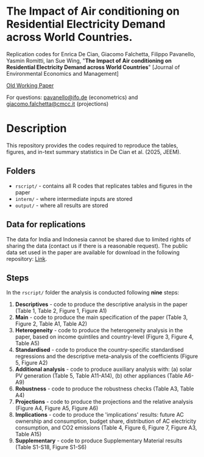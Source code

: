 # The Impact of Air conditioning on Residential Electricity Demand across World Countries.
Replication codes for Enrica De Cian, Giacomo Falchetta, Filippo Pavanello, Yasmin Romitti, Ian Sue Wing, "**The Impact of Air conditioning on Residential Electricity Demand across World Countries**" \[Journal of Environmental Economics and Management\]

[Old Working Paper](https://papers.ssrn.com/sol3/papers.cfm?abstract_id=4604871)

For questions: [pavanello@ifo.de](mailto:pavanello@ifo.de) (econometrics) and [giacomo.falchetta@cmcc.it](mailto:giacomo.falchetta@cmcc.it) (projections)

# Description
This repository provides the codes required to reproduce the tables, figures, and in-text summary statistics in De Cian et al. (2025, JEEM). 

## Folders

 - `rscript/` - contains all R codes that replicates tables and figures in the paper
 - `interm/` - where intermediate inputs are stored
 - `output/` - where all results are stored

## Data for replications
The data for India and Indonesia cannot be shared due to limited rights of sharing the data (contact us if there is a reasonable request). The public data set used in the paper are available for download in the following repository: [Link](https://doi.org/10.5281/zenodo.14990955).

## Steps

In the `rscript/` folder the analysis is conducted following **nine** steps:

1. **Descriptives** - code to produce the descriptive analysis in the paper (Table 1, Table 2, Figure 1, Figure A1)
2. **Main** - code to produce the main specification of the paper (Table 3, Figure 2, Table A1, Table A2)
3. **Heterogeneity** - code to produce the heterogeneity analysis in the paper, based on income quintiles and country-level (Figure 3, Figure 4, Table A5)
4. **Standardised** - code to produce the country-specific standardised regressions and the descriptive meta-analysis of the coefficients (Figure 5, Figure A2)
6. **Additional analysis** - code to produce auxiliary analysis with: (a) solar PV generation (Table 5, Table A11-A14), (b) other appliances (Table A6-A9)
5. **Robustness** - code to produce the robustness checks (Table A3, Table A4)
7. **Projections** - code to produce the projections and the relative analysis (Figure A4, Figure A5, Figure A6)
8. **Implications** - code to produce the 'implications' results: future AC ownership and consumption, budget share, distribution of AC electricity consumption, and CO2 emissions (Table 4, Figure 6, Figure 7, Figure A3, Table A15)
9. **Supplementary** - code to produce Supplementary Material results (Table S1-S18, Figure S1-S6)
